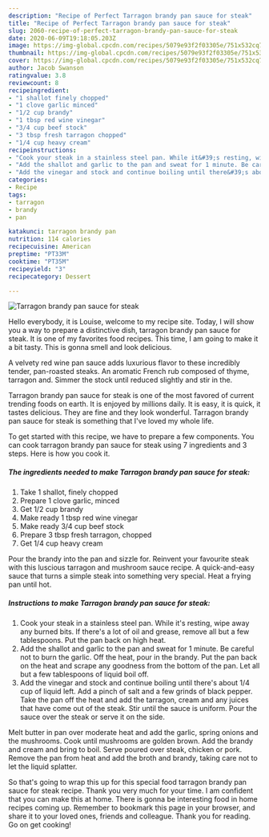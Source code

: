 ```yaml
---
description: "Recipe of Perfect Tarragon brandy pan sauce for steak"
title: "Recipe of Perfect Tarragon brandy pan sauce for steak"
slug: 2060-recipe-of-perfect-tarragon-brandy-pan-sauce-for-steak
date: 2020-06-09T19:18:05.203Z
image: https://img-global.cpcdn.com/recipes/5079e93f2f03305e/751x532cq70/tarragon-brandy-pan-sauce-for-steak-recipe-main-photo.jpg
thumbnail: https://img-global.cpcdn.com/recipes/5079e93f2f03305e/751x532cq70/tarragon-brandy-pan-sauce-for-steak-recipe-main-photo.jpg
cover: https://img-global.cpcdn.com/recipes/5079e93f2f03305e/751x532cq70/tarragon-brandy-pan-sauce-for-steak-recipe-main-photo.jpg
author: Jacob Swanson
ratingvalue: 3.8
reviewcount: 8
recipeingredient:
- "1 shallot finely chopped"
- "1 clove garlic minced"
- "1/2 cup brandy"
- "1 tbsp red wine vinegar"
- "3/4 cup beef stock"
- "3 tbsp fresh tarragon chopped"
- "1/4 cup heavy cream"
recipeinstructions:
- "Cook your steak in a stainless steel pan. While it&#39;s resting, wipe away any burned bits. If there&#39;s a lot of oil and grease, remove all but a few tablespoons. Put the pan back on high heat."
- "Add the shallot and garlic to the pan and sweat for 1 minute. Be careful not to burn the garlic. Off the heat, pour in the brandy. Put the pan back on the heat and scrape any goodness from the bottom of the pan. Let all but a few tablespoons of liquid boil off."
- "Add the vinegar and stock and continue boiling until there&#39;s about 1/4 cup of liquid left. Add a pinch of salt and a few grinds of black pepper. Take the pan off the heat and add the tarragon, cream and any juices that have come out of the steak. Stir until the sauce is uniform. Pour the sauce over the steak or serve it on the side."
categories:
- Recipe
tags:
- tarragon
- brandy
- pan

katakunci: tarragon brandy pan 
nutrition: 114 calories
recipecuisine: American
preptime: "PT33M"
cooktime: "PT35M"
recipeyield: "3"
recipecategory: Dessert

---
```



![Tarragon brandy pan sauce for steak](https://img-global.cpcdn.com/recipes/5079e93f2f03305e/751x532cq70/tarragon-brandy-pan-sauce-for-steak-recipe-main-photo.jpg)

Hello everybody, it is Louise, welcome to my recipe site. Today, I will show you a way to prepare a distinctive dish, tarragon brandy pan sauce for steak. It is one of my favorites food recipes. This time, I am going to make it a bit tasty. This is gonna smell and look delicious.

A velvety red wine pan sauce adds luxurious flavor to these incredibly tender, pan-roasted steaks. An aromatic French rub composed of thyme, tarragon and. Simmer the stock until reduced slightly and stir in the.

Tarragon brandy pan sauce for steak is one of the most favored of current trending foods on earth. It is enjoyed by millions daily. It is easy, it is quick, it tastes delicious. They are fine and they look wonderful. Tarragon brandy pan sauce for steak is something that I've loved my whole life.


To get started with this recipe, we have to prepare a few components. You can cook tarragon brandy pan sauce for steak using 7 ingredients and 3 steps. Here is how you cook it.

<!--inarticleads1-->

##### The ingredients needed to make Tarragon brandy pan sauce for steak:

1. Take 1 shallot, finely chopped
1. Prepare 1 clove garlic, minced
1. Get 1/2 cup brandy
1. Make ready 1 tbsp red wine vinegar
1. Make ready 3/4 cup beef stock
1. Prepare 3 tbsp fresh tarragon, chopped
1. Get 1/4 cup heavy cream


Pour the brandy into the pan and sizzle for. Reinvent your favourite steak with this luscious tarragon and mushroom sauce recipe. A quick-and-easy sauce that turns a simple steak into something very special. Heat a frying pan until hot. 

<!--inarticleads2-->

##### Instructions to make Tarragon brandy pan sauce for steak:

1. Cook your steak in a stainless steel pan. While it&#39;s resting, wipe away any burned bits. If there&#39;s a lot of oil and grease, remove all but a few tablespoons. Put the pan back on high heat.
1. Add the shallot and garlic to the pan and sweat for 1 minute. Be careful not to burn the garlic. Off the heat, pour in the brandy. Put the pan back on the heat and scrape any goodness from the bottom of the pan. Let all but a few tablespoons of liquid boil off.
1. Add the vinegar and stock and continue boiling until there&#39;s about 1/4 cup of liquid left. Add a pinch of salt and a few grinds of black pepper. Take the pan off the heat and add the tarragon, cream and any juices that have come out of the steak. Stir until the sauce is uniform. Pour the sauce over the steak or serve it on the side.


Melt butter in pan over moderate heat and add the garlic, spring onions and the mushrooms. Cook until mushrooms are golden brown. Add the brandy and cream and bring to boil. Serve poured over steak, chicken or pork. Remove the pan from heat and add the broth and brandy, taking care not to let the liquid splatter. 

So that's going to wrap this up for this special food tarragon brandy pan sauce for steak recipe. Thank you very much for your time. I am confident that you can make this at home. There is gonna be interesting food in home recipes coming up. Remember to bookmark this page in your browser, and share it to your loved ones, friends and colleague. Thank you for reading. Go on get cooking!

